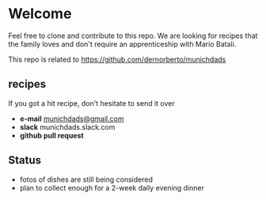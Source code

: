 # Welcome

Feel free to clone and contribute to this repo.
We are looking for recipes that the family loves and don't require an apprenticeship with Mario Batali.

This repo is related to https://github.com/dernorberto/munichdads

## recipes

If you got a hit recipe, don't hesitate to send it over
* **e-mail** munichdads@gmail.com
* **slack** munichdads.slack.com
* **github pull request**

## Status

* fotos of dishes are still being considered
* plan to collect enough for a 2-week daily evening dinner
